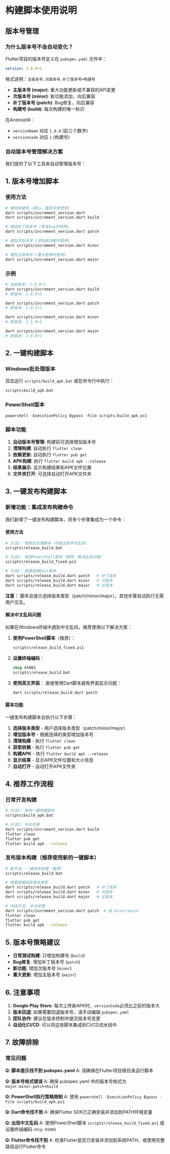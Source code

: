 # 构建脚本使用说明

## 版本号管理

### 为什么版本号不会自动变化？

Flutter项目的版本号定义在 `pubspec.yaml` 文件中：

```yaml
version: 1.0.0+1
```

格式说明：`主版本号.次版本号.补丁版本号+构建号`

- **主版本号 (major)**: 重大功能更新或不兼容的API变更
- **次版本号 (minor)**: 新功能添加，向后兼容
- **补丁版本号 (patch)**: Bug修复，向后兼容
- **构建号 (build)**: 每次构建的唯一标识

在Android中：
- `versionName` 对应 `1.0.0` (前三个数字)
- `versionCode` 对应 `1` (构建号)

### 自动版本号管理解决方案

我们提供了以下工具来自动管理版本号：

## 1. 版本号增加脚本

### 使用方法

```bash
# 增加构建号 (默认，推荐日常使用)
dart scripts/increment_version.dart
dart scripts/increment_version.dart build

# 增加补丁版本号 (修复bug时使用)
dart scripts/increment_version.dart patch

# 增加次版本号 (添加新功能时使用)
dart scripts/increment_version.dart minor

# 增加主版本号 (重大更新时使用)
dart scripts/increment_version.dart major
```

### 示例

```bash
# 当前版本: 1.0.0+1
dart scripts/increment_version.dart build
# 新版本: 1.0.0+2

dart scripts/increment_version.dart patch
# 新版本: 1.0.1+1

dart scripts/increment_version.dart minor
# 新版本: 1.1.0+1

dart scripts/increment_version.dart major
# 新版本: 2.0.0+1
```

## 2. 一键构建脚本

### Windows批处理版本

双击运行 `scripts/build_apk.bat` 或在命令行中执行：

```cmd
scripts\build_apk.bat
```

### PowerShell版本

```powershell
powershell -ExecutionPolicy Bypass -File scripts/build_apk.ps1
```

### 脚本功能

1. **自动版本号管理**: 构建前可选择增加版本号
2. **清理构建**: 自动执行 `flutter clean`
3. **依赖更新**: 自动执行 `flutter pub get`
4. **APK构建**: 执行 `flutter build apk --release`
5. **结果展示**: 显示构建结果和APK文件位置
6. **文件夹打开**: 可选择自动打开APK文件夹

## 3. 一键发布构建脚本

### 新增功能：集成发布构建命令

我们新增了一键发布构建脚本，将多个步骤集成为一个命令：

#### 使用方法

```bash
# 方法1: 使用批处理脚本（可能出现中文乱码）
scripts\release_build.bat

# 方法2: 使用PowerShell脚本（推荐，解决乱码问题）
scripts\release_build_fixed.ps1

# 方法3: 直接调用Dart脚本
dart scripts/release_build.dart patch   # 补丁版本
dart scripts/release_build.dart minor   # 次版本
dart scripts/release_build.dart major   # 主版本
```

**注意：** 脚本会提示选择版本类型（patch/minor/major），其他步骤自动执行无需用户交互。

#### 解决中文乱码问题

如果在Windows终端中遇到中文乱码，推荐使用以下解决方案：

1. **使用PowerShell脚本**（推荐）：
   ```powershell
   scripts\release_build_fixed.ps1
   ```

2. **设置终端编码**：
   ```cmd
   chcp 65001
   scripts\release_build.bat
   ```

3. **使用英文界面**：
   直接使用Dart脚本避免界面显示问题：
   ```bash
   dart scripts/release_build.dart patch
   ```

#### 脚本功能

一键发布构建脚本会执行以下步骤：
1. **选择版本类型** - 用户选择版本类型（patch/minor/major）
2. **增加版本号** - 根据选择的类型增加版本号
3. **清理构建** - 执行 `flutter clean`
4. **获取依赖** - 执行 `flutter pub get`
5. **构建APK** - 执行 `flutter build apk --release`
6. **显示结果** - 显示APK文件位置和大小信息
7. **自动打开** - 自动打开APK文件夹

## 4. 推荐工作流程

### 日常开发构建

```bash
# 方法1: 使用一键构建脚本
scripts\build_apk.bat

# 方法2: 手动步骤
dart scripts/increment_version.dart build
flutter clean
flutter pub get
flutter build apk --release
```

### 发布版本构建（推荐使用新的一键脚本）

```bash
# 新方法: 一键发布构建（推荐）
scripts\release_build.bat

# 或者直接指定版本类型
dart scripts/release_build.dart patch   # 补丁版本
dart scripts/release_build.dart minor   # 次版本
dart scripts/release_build.dart major   # 主版本

# 传统方法: 手动步骤
dart scripts/increment_version.dart patch  # 或 minor/major
flutter clean
flutter pub get
flutter build apk --release
```

## 5. 版本号策略建议

- **日常测试构建**: 只增加构建号 (`build`)
- **Bug修复**: 增加补丁版本号 (`patch`)
- **新功能**: 增加次版本号 (`minor`)
- **重大更新**: 增加主版本号 (`major`)

## 6. 注意事项

1. **Google Play Store**: 每次上传新APK时，`versionCode`必须比之前的版本大
2. **版本回退**: 如果需要回退版本号，请手动编辑 `pubspec.yaml`
3. **团队协作**: 建议在版本控制中提交版本号变更
4. **自动化CI/CD**: 可以将这些脚本集成到CI/CD流水线中

## 7. 故障排除

### 常见问题

**Q: 脚本提示找不到 pubspec.yaml**
A: 请确保在Flutter项目根目录运行脚本

**Q: 版本号格式错误**
A: 确保 pubspec.yaml 中的版本号格式为 `major.minor.patch+build`

**Q: PowerShell执行策略限制**
A: 使用 `powershell -ExecutionPolicy Bypass -File scripts/build_apk.ps1`

**Q: Dart命令找不到**
A: 确保Flutter SDK已正确安装并添加到PATH环境变量

**Q: 出现中文乱码**
A: 使用PowerShell脚本 `scripts\release_build_fixed.ps1` 或设置终端编码 `chcp 65001`

**Q: Flutter命令找不到**
A: 检查Flutter是否已安装并添加到系统PATH，或使用完整路径运行Flutter命令